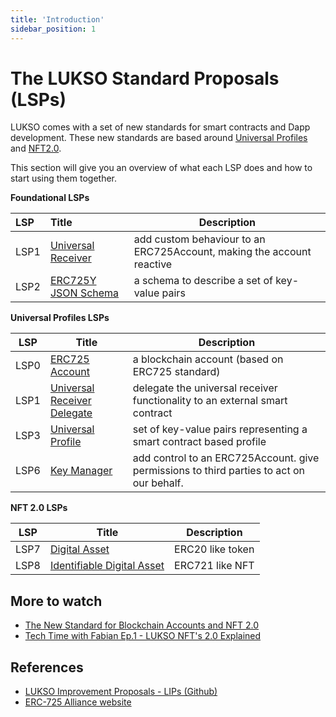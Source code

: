 ```yaml
---
title: 'Introduction'
sidebar_position: 1
---
```


# The LUKSO Standard Proposals (LSPs)

LUKSO comes with a set of new standards for smart contracts and Dapp development. These new standards are based around [Universal Profiles](./universal-profile/introduction.md) and [NFT2.0](./nft-2.0/introduction.md).

This section will give you an overview of what each LSP does and how to start using them together.

**Foundational LSPs**

| LSP  | Title                                                                   | Description                                                           |
| :--- | :---------------------------------------------------------------------- | --------------------------------------------------------------------- |
| LSP1 | [Universal Receiver](./generic-standards/02-lsp1-universal-receiver.md) | add custom behaviour to an ERC725Account, making the account reactive |
| LSP2 | [ERC725Y JSON Schema ](./generic-standards/01-lsp2-json-schema.md)      | a schema to describe a set of key-value pairs                         |

**Universal Profiles LSPs**

| LSP  | Title                                                                                     | Description                                                                              |
| ---- | ----------------------------------------------------------------------------------------- | ---------------------------------------------------------------------------------------- |
| LSP0 | [ERC725 Account](./universal-profile/01-lsp0-foundation.md)                               | a blockchain account (based on ERC725 standard)                                          |
| LSP1 | [Universal Receiver Delegate](./universal-profile/02-lsp1-universal-receiver-delegate.md) | delegate the universal receiver functionality to an external smart contract              |
| LSP3 | [Universal Profile](./universal-profile/03-lsp3-universal-profile.md)                     | set of key-value pairs representing a smart contract based profile                       |
| LSP6 | [Key Manager ](./universal-profile/04-lsp6-key-manager.md)                                | add control to an ERC725Account. give permissions to third parties to act on our behalf. |

**NFT 2.0 LSPs**

| LSP  | Title                                                                         | Description      |
| ---- | ----------------------------------------------------------------------------- | ---------------- |
| LSP7 | [Digital Asset](./nft-2.0/01-lsp7-digital-asset.md)                           | ERC20 like token |
| LSP8 | [Identifiable Digital Asset](./nft-2.0/02-lsp8-identifiable-digital-asset.md) | ERC721 like NFT  |

## More to watch

- [The New Standard for Blockchain Accounts and NFT 2.0](https://www.youtube.com/watch?v=7u0WGAS1k_Q)
- [Tech Time with Fabian Ep.1 - LUKSO NFT's 2.0 Explained](https://www.youtube.com/watch?v=Nx5D9QWNIhI)

## References

- [LUKSO Improvement Proposals - LIPs (Github)](https://github.com/lukso-network/LIPs)
- [ERC-725 Alliance website](https://erc725alliance.org/)
